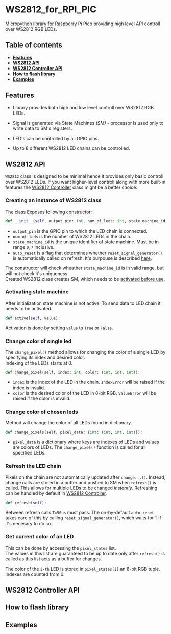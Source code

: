 # WS2812_for_RPI_PIC

Micropython library for Raspberry Pi Pico providing high level API controll over WS2812 RGB LEDs.

## Table of contents

- [**Features**](#features)
- [**WS2812 API**](#ws2812-api)
- [**WS2812 Controller API**](#ws2812-controller-api)
- [**How to flash library**](#how-to-flash-library)
- [**Examples**](#examples)

## Features

- Library provides both high and low level controll over WS2812 RGB LEDs.

- Signal is generated via State Machines *(SM)* - processor is used only to write data to SM's registers.

- LED's can be controlled by all GPIO pins.

- Up to 8 different WS2812 LED chains can be controlled.

## WS2812 API

`WS2812` class is designed to be minimal hence it provides only basic controll over WS2812 LEDs. If you want higher-level controll along with more built-in features the [WS2812 Controller](#ws2812-controller-api) class might be a better choice.

### Creating an instance of WS2812 class

The class Exposes following constructor:

```python
def __init__(self, output_pin: int, num_of_leds: int, state_machine_id: int, auto_reset=True):
```

- `output_pin` is the GPIO pin to which the LED chain is connected.
- `num_of_leds` is the number of WS2812 LEDs in the chain.
- `state_machine_id` is the unique identifier of state machine. Must be in range `0,7` inclusive.
- `auto_reset` is a flag that determines whether `reset_signal_generator()` is automatically called on refresh. It's purpouse is described [here](#refresh-the-led-chain).

The constructor will check wheather `state_machine_id` is in valid range, but will not check it's uniqueness.  
Created WS2812 class creates SM, which needs to be [activated before use](#activating-state-machine).

### Activating state machine

After initialization state machine is not active. To send data to LED chain it needs to be activated.

```python
def active(self, value):
```

Activation is done by setting `value` to `True` or `False`.

### Change color of single led

The `change_pixel()` method allows for changing the color of a single LED by specifying its index and desired color.  
Indexing of the LEDs starts at 0.

```python
def change_pixel(self, index: int, color: (int, int, int)):
```

- `index` is the index of the LED in the chain. `IndexError` will be raised if the index is invalid.
- `color` is the desired color of the LED in 8-bit RGB. `ValueError` will be raised if the color is invalid.

### Change color of chosen leds

Method will change the color of all LEDs found in dictionary.

```python
def change_pixels(self, pixel_data: {int: (int, int, int)}):
```

- `pixel_data` is a dictionary where keys are indexes of LEDs and values are colors of LEDs. The `change_pixel()` function is called for all specified LEDs.

### Refresh the LED chain

Pixels on the chain are not automatically updated after `change...()`. Instead, change calls are stored in a buffer and pushed to SM when `refresh()` is called. This allows for multiple LEDs to be changed *instantly*. Refreshing can be handled by default in [WS2812 Controller](#ws2812-controller-api).


```python
def refresh(self):
```

Between refresh calls `T=50us` must pass. The on-by-default `auto_reset` takes care of this by calling `reset_signal_generator()`, which waits for `T` if it's necesary to do so.

### Get current color of an LED

This can be done by accessing the `pixel_states` list.  
The values in this list are guaranteed to be up to date only after `refresh()` is called as this list acts as a buffer for changes.  

The color of the `i-th` LED is stored in `pixel_states[i]` an 8-bit RGB tuple. Indexes are counted from 0.

## WS2812 Controller API

## How to flash library

## Examples
